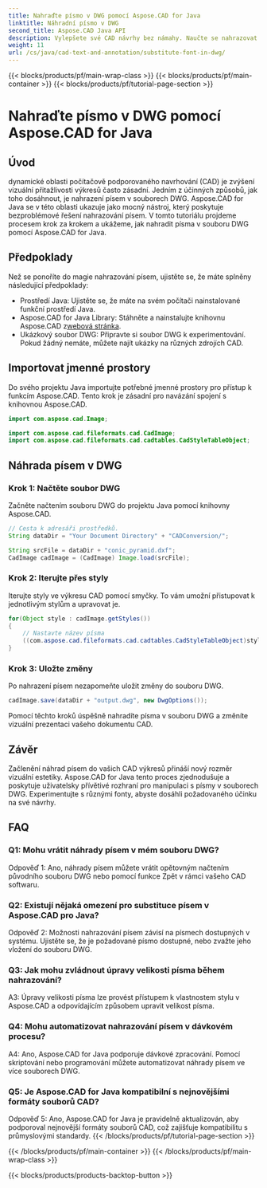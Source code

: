 ```yaml
---
title: Nahraďte písmo v DWG pomocí Aspose.CAD for Java
linktitle: Náhradní písmo v DWG
second_title: Aspose.CAD Java API
description: Vylepšete své CAD návrhy bez námahy. Naučte se nahrazovat písma v souborech DWG pomocí Aspose.CAD for Java. Průvodce pro vizuální dokonalost krok za krokem.
weight: 11
url: /cs/java/cad-text-and-annotation/substitute-font-in-dwg/
---
```


{{< blocks/products/pf/main-wrap-class >}}
{{< blocks/products/pf/main-container >}}
{{< blocks/products/pf/tutorial-page-section >}}

# Nahraďte písmo v DWG pomocí Aspose.CAD for Java

## Úvod

dynamické oblasti počítačově podporovaného navrhování (CAD) je zvýšení vizuální přitažlivosti výkresů často zásadní. Jedním z účinných způsobů, jak toho dosáhnout, je nahrazení písem v souborech DWG. Aspose.CAD for Java se v této oblasti ukazuje jako mocný nástroj, který poskytuje bezproblémové řešení nahrazování písem. V tomto tutoriálu projdeme procesem krok za krokem a ukážeme, jak nahradit písma v souboru DWG pomocí Aspose.CAD for Java.

## Předpoklady

Než se ponoříte do magie nahrazování písem, ujistěte se, že máte splněny následující předpoklady:

- Prostředí Java: Ujistěte se, že máte na svém počítači nainstalované funkční prostředí Java.
-  Aspose.CAD for Java Library: Stáhněte a nainstalujte knihovnu Aspose.CAD z[webová stránka](https://releases.aspose.com/cad/java/).
- Ukázkový soubor DWG: Připravte si soubor DWG k experimentování. Pokud žádný nemáte, můžete najít ukázky na různých zdrojích CAD.

## Importovat jmenné prostory

Do svého projektu Java importujte potřebné jmenné prostory pro přístup k funkcím Aspose.CAD. Tento krok je zásadní pro navázání spojení s knihovnou Aspose.CAD.

```java
import com.aspose.cad.Image;

import com.aspose.cad.fileformats.cad.CadImage;
import com.aspose.cad.fileformats.cad.cadtables.CadStyleTableObject;
```

## Náhrada písem v DWG

### Krok 1: Načtěte soubor DWG

Začněte načtením souboru DWG do projektu Java pomocí knihovny Aspose.CAD.

```java
// Cesta k adresáři prostředků.
String dataDir = "Your Document Directory" + "CADConversion/";

String srcFile = dataDir + "conic_pyramid.dxf";
CadImage cadImage = (CadImage) Image.load(srcFile);
```

### Krok 2: Iterujte přes styly

Iterujte styly ve výkresu CAD pomocí smyčky. To vám umožní přistupovat k jednotlivým stylům a upravovat je.

```java
for(Object style : cadImage.getStyles())
{
    // Nastavte název písma
    ((com.aspose.cad.fileformats.cad.cadtables.CadStyleTableObject)style).setPrimaryFontName("Arial");
}
```

### Krok 3: Uložte změny

Po nahrazení písem nezapomeňte uložit změny do souboru DWG.

```java
cadImage.save(dataDir + "output.dwg", new DwgOptions());
```

Pomocí těchto kroků úspěšně nahradíte písma v souboru DWG a změníte vizuální prezentaci vašeho dokumentu CAD.

## Závěr

Začlenění náhrad písem do vašich CAD výkresů přináší nový rozměr vizuální estetiky. Aspose.CAD for Java tento proces zjednodušuje a poskytuje uživatelsky přívětivé rozhraní pro manipulaci s písmy v souborech DWG. Experimentujte s různými fonty, abyste dosáhli požadovaného účinku na své návrhy.

## FAQ

### Q1: Mohu vrátit náhrady písem v mém souboru DWG?

Odpověď 1: Ano, náhrady písem můžete vrátit opětovným načtením původního souboru DWG nebo pomocí funkce Zpět v rámci vašeho CAD softwaru.

### Q2: Existují nějaká omezení pro substituce písem v Aspose.CAD pro Java?

Odpověď 2: Možnosti nahrazování písem závisí na písmech dostupných v systému. Ujistěte se, že je požadované písmo dostupné, nebo zvažte jeho vložení do souboru DWG.

### Q3: Jak mohu zvládnout úpravy velikosti písma během nahrazování?

A3: Úpravy velikosti písma lze provést přístupem k vlastnostem stylu v Aspose.CAD a odpovídajícím způsobem upravit velikost písma.

### Q4: Mohu automatizovat nahrazování písem v dávkovém procesu?

A4: Ano, Aspose.CAD for Java podporuje dávkové zpracování. Pomocí skriptování nebo programování můžete automatizovat náhrady písem ve více souborech DWG.

### Q5: Je Aspose.CAD for Java kompatibilní s nejnovějšími formáty souborů CAD?

Odpověď 5: Ano, Aspose.CAD for Java je pravidelně aktualizován, aby podporoval nejnovější formáty souborů CAD, což zajišťuje kompatibilitu s průmyslovými standardy.
{{< /blocks/products/pf/tutorial-page-section >}}

{{< /blocks/products/pf/main-container >}}
{{< /blocks/products/pf/main-wrap-class >}}

{{< blocks/products/products-backtop-button >}}
